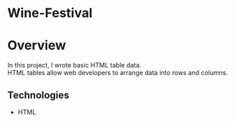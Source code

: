 # Wine-Festival
<h1>Overview</h1>
<p>In this project, I wrote basic HTML table data. 
<br>HTML tables allow web developers to arrange data into rows and columns.</p>
<h2>Technologies</h2>
<ul>
<li>HTML</li>
</ul>
